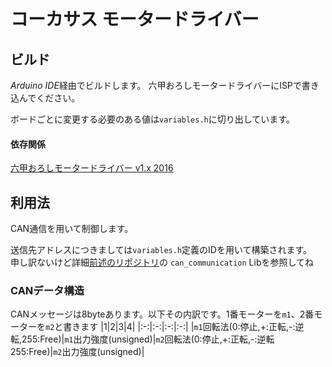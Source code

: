 # コーカサス モータードライバー

## ビルド
*Arduino IDE*経由でビルドします。
六甲おろしモータードライバーにISPで書き込んでください。

ボードごとに変更する必要のある値は`variables.h`に切り出しています。

#### 依存関係
[六甲おろしモータードライバー v1.x 2016](https://github.com/RokkoOroshi/CanMotorBoard2016)

## 利用法
CAN通信を用いて制御します。

送信先アドレスにつきましては`variables.h`定義のIDを用いて構築されます。  
申し訳ないけど詳細[前述のリポジトリ](https://github.com/RokkoOroshi/CanMotorBoard2016)の `can_communication` Libを参照してね

### CANデータ構造
CANメッセージは8byteあります。以下その内訳です。1番モーターを`m1`、2番モーターを`m2`と書きます
|1|2|3|4|
|:-:|:-:|:-:|:-:|
|`m1`回転法(0:停止,+:正転,-:逆転,255:Free)|`m1`出力強度(unsigned)|`m2`回転法(0:停止,+:正転,-:逆転255:Free)|`m2`出力強度(unsigned)|